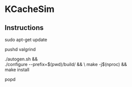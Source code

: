 # KCacheSim

## Instructions
sudo apt-get update

pushd valgrind

./autogen.sh && \
./configure --prefix=$(pwd)/build/ && \
make -j$(nproc) && \
make install

popd

